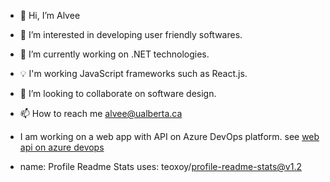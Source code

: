 - 👋 Hi, I’m Alvee
- 👀 I’m interested in developing user friendly softwares.
- 🌱 I’m currently working on .NET technologies.
- 💡 I'm working JavaScript frameworks such as React.js.
- 💞️ I’m looking to collaborate on software design.
- 📫 How to reach me alvee@ualberta.ca
- I am working on a web app with API on Azure DevOps platform. see [web api on azure devops](https://www.alveeapi.azurewebsites.net "web api")

- name: Profile Readme Stats
  uses: teoxoy/profile-readme-stats@v1.2

<!---
alvee2020/alvee2020 is a ✨ special ✨ repository because its `README.md` (this file) appears on your GitHub profile.
You can click the Preview link to take a look at your changes.
--->
